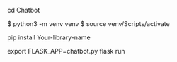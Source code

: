 

cd Chatbot


$ python3 -m venv venv
$ source  venv/Scripts/activate



pip install Your-library-name 


export FLASK_APP=chatbot.py
flask run





